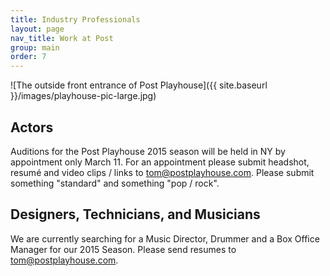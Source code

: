 ```yaml
---
title: Industry Professionals
layout: page
nav_title: Work at Post
group: main
order: 7
---
```


![The outside front entrance of Post Playhouse]({{ site.baseurl }}/images/playhouse-pic-large.jpg)

## Actors

Auditions for the Post Playhouse 2015 season will be held in NY by appointment only
March 11. For an appointment please submit headshot, resum&eacute; and video clips / links to [tom@postplayhouse.com](mailto:tom@postplayhouse.com). Please submit something "standard" and something "pop / rock".

## Designers, Technicians, and Musicians

We are currently searching for a Music Director, Drummer and a Box Office Manager for our 2015 Season.  Please send resumes to tom@postplayhouse.com.
